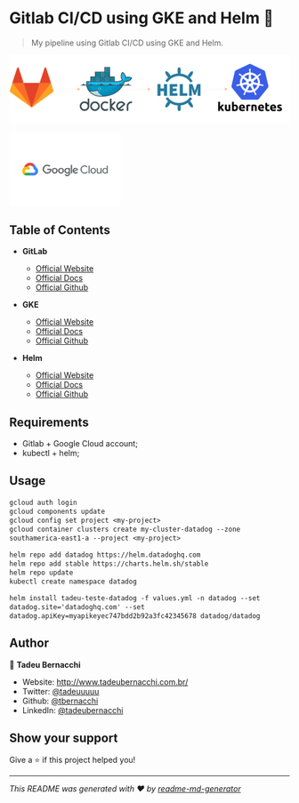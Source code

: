<h1 align="">Gitlab CI/CD using GKE and Helm 👋</h1>
<p>
</p>

> My pipeline using Gitlab CI/CD using GKE and Helm.

![GitLab](/.github/assets/img/gitlab-pipe.png)

<div align=>
	<img align="center" width="200px" src=/.github/assets/img/google-cloud-logo.png>
</div>

## Table of Contents

* **GitLab**  
  * [Official Website](https://gitlab.com/)
  * [Official Docs](https://docs.gitlab.com/)
  * [Official Github](https://github.com/gitlabhq)

* **GKE**  
  * [Official Website](https://cloud.google.com/kubernetes-engine)
  * [Official Docs](https://cloud.google.com/kubernetes-engine/docs/quickstart)
  * [Official Github](https://github.com/GoogleCloudPlatform/kubernetes-engine-samples)

* **Helm**  
  * [Official Website](https://helm.sh/)
  * [Official Docs](https://helm.sh/docs/)
  * [Official Github](https://github.com/helm/helm)

## Requirements
* Gitlab + Google Cloud account;
* kubectl + helm;

## Usage

```
gcloud auth login
gcloud components update
gcloud config set project <my-project>
gcloud container clusters create my-cluster-datadog --zone southamerica-east1-a --project <my-project>
```

```
helm repo add datadog https://helm.datadoghq.com
helm repo add stable https://charts.helm.sh/stable
helm repo update
kubectl create namespace datadog
```

```
helm install tadeu-teste-datadog -f values.yml -n datadog --set datadog.site='datadoghq.com' --set datadog.apiKey=myapikeyec747bdd2b92a3fc42345678 datadog/datadog
```

## Author

👤 **Tadeu Bernacchi**

* Website: http://www.tadeubernacchi.com.br/
* Twitter: [@tadeuuuuu](https://twitter.com/tadeuuuuu)
* Github: [@tbernacchi](https://github.com/tbernacchi)
* LinkedIn: [@tadeubernacchi](https://linkedin.com/in/tadeubernacchi)

## Show your support

Give a ⭐️ if this project helped you!

***
_This README was generated with ❤️ by [readme-md-generator](https://github.com/kefranabg/readme-md-generator)_
